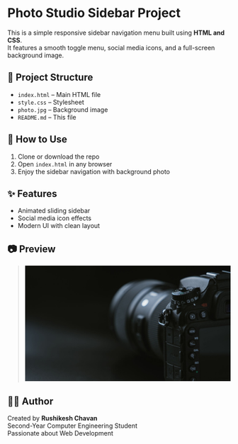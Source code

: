 # Photo Studio Sidebar Project

This is a simple responsive sidebar navigation menu built using **HTML and CSS**.  
It features a smooth toggle menu, social media icons, and a full-screen background image.

## 📁 Project Structure

- `index.html` – Main HTML file
- `style.css` – Stylesheet
- `photo.jpg` – Background image
- `README.md` – This file

## 🚀 How to Use

1. Clone or download the repo
2. Open `index.html` in any browser
3. Enjoy the sidebar navigation with background photo

## ✨ Features

- Animated sliding sidebar
- Social media icon effects
- Modern UI with clean layout

## 📷 Preview

> ![Screenshot](photo.jpg)  


## 🙋‍♂️ Author

Created by **Rushikesh Chavan**  
Second-Year Computer Engineering Student  
Passionate about Web Development
